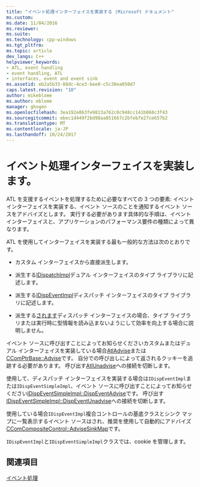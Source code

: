 ```yaml
---
title: "イベント処理インターフェイスを実装する |Microsoft ドキュメント"
ms.custom: 
ms.date: 11/04/2016
ms.reviewer: 
ms.suite: 
ms.technology: cpp-windows
ms.tgt_pltfrm: 
ms.topic: article
dev_langs: C++
helpviewer_keywords:
- ATL, event handling
- event handling, ATL
- interfaces, event and event sink
ms.assetid: eb2a5b33-88dc-4ce3-bee0-c5c38ea050d7
caps.latest.revision: "10"
author: mikeblome
ms.author: mblome
manager: ghogen
ms.openlocfilehash: 3ea192e863fe9813a762c0c948cc141b068c3f43
ms.sourcegitcommit: ebec1d449f2bd98aa851667c2bfeb7e27ce657b2
ms.translationtype: MT
ms.contentlocale: ja-JP
ms.lasthandoff: 10/24/2017
---
```

# <a name="implementing-the-event-handling-interface"></a>イベント処理インターフェイスを実装します。
ATL を支援するイベントを処理するために必要なすべての 3 つの要素: イベント インターフェイスを実装する、イベント ソースのことを通知するイベント ソースをアドバイズとします。 実行する必要があります具体的な手順は、イベント インターフェイスと、アプリケーションのパフォーマンス要件の種類によって異なります。  
  
 ATL を使用してインターフェイスを実装する最も一般的な方法は次のとおりです。  
  
-   カスタム インターフェイスから直接派生します。  
  
-   派生する[IDispatchImpl](../atl/reference/idispatchimpl-class.md)デュアル インターフェイスのタイプ ライブラリに記述します。  
  
-   派生する[IDispEventImpl](../atl/reference/idispeventimpl-class.md)ディスパッチ インターフェイスのタイプ ライブラリに記述します。  
  
-   派生する[されます](../atl/reference/idispeventsimpleimpl-class.md)ディスパッチ インターフェイスの場合、タイプ ライブラリまたは実行時に型情報を読み込まないようにして効率を向上する場合に説明しません。  
  

 イベント ソースに呼び出すことによってお知らせくださいカスタムまたはデュアル インターフェイスを実装している場合[AtlAdvise](reference/connection-point-global-functions.md#atladvise)または[CComPtrBase::Advise](../atl/reference/ccomptrbase-class.md#advise)です。 自分での呼び出しによって返されるクッキーを追跡する必要があります。 呼び出す[AtlUnadvise](reference/connection-point-global-functions.md#atlunadvise)への接続を切断します。  

  
 使用して、ディスパッチ インターフェイスを実装する場合は`IDispEventImpl`または`IDispEventSimpleImpl`、イベント ソースに呼び出すことによってお知らせください[IDispEventSimpleImpl::DispEventAdvise](../atl/reference/idispeventsimpleimpl-class.md#dispeventadvise)です。 呼び出す[IDispEventSimpleImpl::DispEventUnadvise](../atl/reference/idispeventsimpleimpl-class.md#dispeventunadvise)への接続を切断します。  
  
 使用している場合`IDispEventImpl`複合コントロールの基底クラスとシンク マップに一覧表示するイベント ソースはされ、推奨を使用して自動的にアドバイズ[CComCompositeControl::AdviseSinkMap](../atl/reference/ccomcompositecontrol-class.md#advisesinkmap)です。  
  
 `IDispEventImpl`と`IDispEventSimpleImpl`クラスでは、cookie を管理します。  
  
## <a name="see-also"></a>関連項目  
 [イベント処理](../atl/event-handling-and-atl.md)

